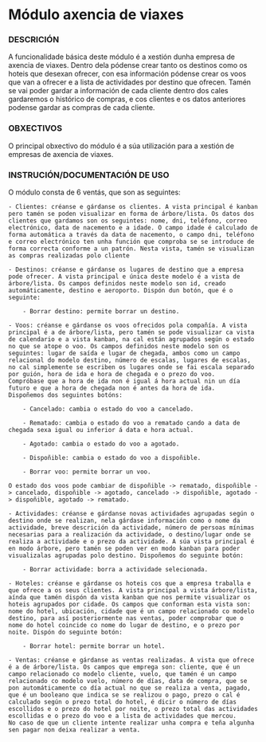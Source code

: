 # Módulo axencia de viaxes

### DESCRICIÓN
A funcionalidade básica deste módulo é a xestión dunha empresa de axencia de viaxes. Dentro dela pódense crear tanto os destinos como os hoteis que desexan ofrecer, 
con esa información pódense crear os voos que van a ofrecer e a lista de actividades por destino que ofrecen.
Tamén se vai poder gardar a información de cada cliente dentro dos cales gardaremos o histórico de compras, e cos clientes e os datos anteriores podense gardar as compras de cada cliente.

### OBXECTIVOS
O principal obxectivo do módulo é a súa utilización para a xestión de empresas de axencia de viaxes.

### INSTRUCIÓN/DOCUMENTACIÓN DE USO
O módulo consta de 6 ventás, que son as seguintes:

    - Clientes: créanse e gárdanse os clientes. A vista principal é kanban pero tamén se poden visualizar en forma de árbore/lista. Os datos dos clientes que gardamos son os seguintes: nome, dni, teléfono, correo electrónico, data de nacemento e a idade. O campo idade é calculado de forma automática a través da data de nacemento, o campo dni, teléfono e correo electrónico ten unha función que comproba se se introduce de forma correcta conforme a un patrón. Nesta vista, tamén se visualizan as compras realizadas polo cliente

    - Destinos: créanse e gárdanse os lugares de destino que a empresa pode ofrecer. A vista principal e única deste modelo é a vista de árbore/lista. Os campos definidos neste modelo son id, creado automáticamente, destino e aeroporto. Dispón dun botón, que é o seguinte:

        - Borrar destino: permite borrar un destino.

    - Voos: créanse e gárdanse os voos ofrecidos pola compañía. A vista principal é a de árbore/lista, pero tamén se pode visualizar ca vista de calendario e a vista kanban, na cal están agrupados según o estado no que se atope o voo. Os campos definidos neste modelo son os seguintes: lugar de saída e lugar de chegada, ambos como un campo relacional do modelo destino, número de escalas, lugares de escalas, no cal simplemente se escriben os lugares onde se fai escala separado por guión, hora de ida e hora de chegada e o prezo do voo.
    Compróbase que a hora de ida non é igual á hora actual nin un día futuro e que a hora de chegada non é antes da hora de ida.
    Dispoñemos dos seguintes botóns: 

        - Cancelado: cambia o estado do voo a cancelado.
        
        - Rematado: cambia o estado do voo a rematado cando a data de chegada sexa igual ou inferior á data e hora actual.
        
        - Agotado: cambia o estado do voo a agotado.
        
        - Dispoñible: cambia o estado do voo a dispoñible.

        - Borrar voo: permite borrar un voo.

    O estado dos voos pode cambiar de dispoñible -> rematado, dispoñible -> cancelado, dispoñible -> agotado, cancelado -> dispoñible, agotado -> dispoñible, agotado -> rematado.

    - Actividades: créanse e gárdanse novas actividades agrupadas según o destino onde se realizan, nela gárdase información como o nome da actividade, breve descrición da actividade, número de persoas mínimas necesarias para a realización da actividade, o destino/lugar onde se realiza a actividade e o prezo da actividade. A súa vista principal é en modo árbore, pero tamén se poden ver en modo kanban para poder visualizalas agrupadas polo destino. Dispoñemos do seguinte botón:

        - Borrar actividade: borra a actividade selecionada.

    - Hoteles: créanse e gárdanse os hoteis cos que a empresa traballa e que ofrece a os seus clientes. A vista principal a vista árbore/lista, aínda que tamén dispón da vista kanban que nos permite visualizar os hoteis agrupados por cidade. Os campos que conforman esta vista son: nome do hotel, ubicación, cidade que é un campo relacionado co modelo destino, para así posteriormente nas ventas, poder comprobar que o nome do hotel coincide co nome do lugar de destino, e o prezo por noite. Dispón do seguinte botón:

        - Borrar hotel: permite borrar un hotel.

    - Ventas: créanse e gárdanse as ventas realizadas. A vista que ofrece é a de árbore/lista. Os campos que emprega son: cliente, que é un campo relacionado co modelo cliente, vuelo, que tamén é un campo relacionado co modelo vuelo, número de días, data de compra, que se pon automáticamente co día actual no que se realiza a venta, pagado, que é un booleano que indica se se realizou o pago, prezo o cal é calculado según o prezo total do hotel, é dicir o número de días escollidos e o prezo do hotel por noite, o prezo total das actividades escollidas e o prezo do voo e a lista de actividades que mercou.
    No caso de que un cliente intente realizar unha compra e teña algunha sen pagar non deixa realizar a venta.